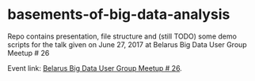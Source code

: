 # basements-of-big-data-analysis

Repo contains presentation, file structure and (still TODO) some demo scripts for the talk given on June 27, 2017 at Belarus Big Data User Group Meetup # 26

Event link: [Belarus Big Data User Group Meetup # 26](https://www.facebook.com/events/460500627619249).

